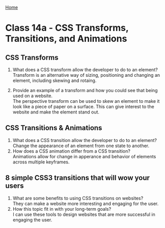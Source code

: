 [Home](/README.md)

# Class 14a - CSS Transforms, Transitions, and Animations

## CSS Transforms

1. What does a CSS transform allow the developer to do to an element?  
    Transform is an alternative way of sizing, positioning and changing an element, including skewing and rotaing.

2. Provide an example of a transform and how you could see that being used on a website.  
    The perspective transform can be used to skew an element to make it look like a piece of paper on a surface. This can give interest to the website and make the element stand out.

## CSS Transitions & Animations

1. What does a CSS transition allow the developer to do to an element?  
    Change the appearance of an element from one state to another.
2. How does a CSS animation differ from a CSS transition?  
    Animations allow for change in apperance and behavior of elements across multiple keyframes. 

## 8 simple CSS3 transitions that will wow your users

1. What are some benefits to using CSS transitions on websites?  
    They can make a website more interesting and engaging for the user.
2. How this topic fit in with your long-term goals?  
    I can use these tools to design websites that are more successful in engaging the user.